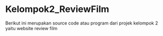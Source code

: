 # Kelompok2_ReviewFilm
Berikut ini merupakan source code atau program dari projek kelompok 2 yaitu website review film
